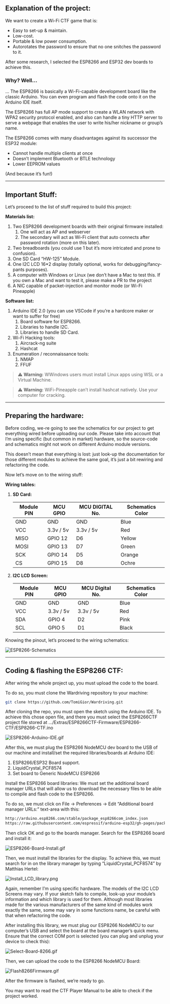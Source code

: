 ## Explanation of the project:

We want to create a Wi-Fi CTF game that is:

- Easy to set-up & maintain.
- Low-cost.
- Portable & low power consumption.
- Autorotates the password to ensure that no one snitches the password to it.

After some research, I selected the ESP8266 and ESP32 dev boards to achieve this.

### Why? Well…

… The ESP8266 is basically a Wi-Fi-capable development board like the classic Arduino. You can even program and flash the code onto it on the Arduino IDE itself.

The ESP8266 has full AP mode support to create a WLAN network with WPA2 security protocol enabled, and also can handle a tiny HTTP server to serve a webpage that enables the user to write his/her nickname or group’s name.

The ESP8266 comes with many disadvantages against its successor the ESP32 module:

- Cannot handle multiple clients at once
- Doesn’t implement Bluetooth or BTLE technology
- Lower EEPROM values

(And because it’s fun!)

---

## Important Stuff:

Let’s proceed to the list of stuff required to build this project:

**Materials list:**

1. Two ESP8266 development boards with their original firmware installed:
    1. One will act as AP and webserver
    2. The secondary will act as Wi-Fi client that auto connects after password rotation (more on this later).
2. Two breadboards (you could use 1 but it’s more intricated and prone to confusion).
3. One SD Card “HW-125” Module.
4. One I2C LCD 16*2 display (totally optional, works for debugging/fancy-pants purposes).
5. A computer with Windows or Linux (we don’t have a Mac to test this. If you own a Mac and want to test it, please make a PR to the project 
6. A NIC capable of packet-injection and monitor mode (or Wi-Fi Pineapple)

**Software list:**

1. Arduino IDE 2.0 (you can use VSCode if you’re a hardcore maker or want to suffer for free)
    1. Board software for ESP8266.
    2. Libraries to handle I2C.
    3. Libraries to handle SD Card.
2. Wi-Fi Hacking tools:
    1. Aircrack-ng suite
    2. Hashcat 
3. Enumeration / reconnaissance tools:
    1. NMAP
    2. FFUF

> ⚠️ **Warning:**  WWindows users must install Linux apps using WSL or a Virtual Machine.

> ⚠️ **Warning:**  WiFi-Pineapple can’t install hashcat natively. Use your computer for cracking.


---

## Preparing the hardware:

Before coding, we-re going to see the schematics for our project to get everything wired before uploading our code.
Please take into account that I’m using specific (but common in market) hardware, so the source-code and schematics might not work on different Arduino module versions.

This doesn’t mean that everything is lost: just look-up the documentation for those different modules to achieve the same goal, it’s just a bit rewiring and refactoring the code.

Now let’s move on to the wiring stuff:

**Wiring tables:**

1. **SD Card:**

    | Module PIN | MCU GPIO  | MCU DIGITAL No. | Schematics Color |
    |------------|----------|----------------|------------------|
    | GND        | GND      | GND            | Blue            |
    | VCC        | 3.3v / 5v | 3.3v / 5v     | Red             |
    | MISO       | GPIO 12  | D6             | Yellow          |
    | MOSI       | GPIO 13  | D7             | Green           |
    | SCK        | GPIO 14  | D5             | Orange          |
    | CS         | GPIO 15  | D8             | Ochre           |

2. **I2C LCD Screen:**
    
    | Module PIN | MCU GPIO  | MCU Digital No. | Schematics Color |
    |------------|----------|----------------|------------------|
    | GND        | GND      | GND            | Blue            |
    | VCC        | 3.3v / 5v | 3.3v / 5v     | Red             |
    | SDA        | GPIO 4   | D2             | Pink            |
    | SCL        | GPIO 5   | D1             | Black           |

Knowing the pinout, let’s proceed to the wiring schematics:

![ESP8266-Schematics](/Media/ESP8266/ESP8266-Schematics.jpg)

---

## Coding & flashing the ESP8266 CTF:

After wiring the whole project up, you must upload the code to the board.

To do so, you must clone the Wardriving repository to your machine:

```bash
git clone https://github.com/TomiGior/Wardriving.git
```

After cloning the repo, you must open the sketch using the Arduino IDE. To achieve this chose open file, and there you must select the ESP8266CTF project file stored at …/Extras/ESP8266CTF-Firmware/ESP8266-CTF/ESP8266-CTF.ino

![ESP8266-Arduino-IDE.gif](Media/ESP8266/ESP8266-Arduino-IDE.gif)

After this, we must plug the ESP8266 NodeMCU dev board to the USB of our machine and install/set the required libraries/boards at Arduino IDE:

1. ESP8266/ESP32 Board support.
2. LiquidCrystal_PCF8574
3. Set board to Generic NodeMCU ESP8266

Install the ESP8266 board libraries:
We must set the additional board manager URLs that will allow us to download the necessary files to be able to compile and flash code to the ESP8266.

To do so, we must click on File → Preferences → Edit “Additional board manager URLs:” text-area with this:

```latex
http://arduino.esp8266.com/stable/package_esp8266com_index.json
https://raw.githubusercontent.com/espressif/arduino-esp32/gh-pages/package_esp32_index.json
```

Then click OK and go to the boards manager. Search for the ESP8266 board and install it:

![ESP8266-Board-Install.gif](Media/ESP8266/ESP8266-Board-Install.gif)

Then, we must install the libraries for the display. 
To achieve this, we must search for in on the library manager by typing “LiquidCrystal_PCF8574” by Matthias Hertel:

![Install_LCD_library.png](Media/ESP8266/Install_LCD_library.png)

Again, remember I’m using specific hardware. The models of the I2C LCD Screens may vary. If your sketch fails to compile, look-up your module’s information and which library is used for them. Although most libraries made for the various manufacturers of the same kind of modules work exactly the same, some may vary in some functions name, be careful with that when refactoring the code.

After installing this library, we must plug our ESP8266 NodeMCU to our computer’s USB and select the board at the board manager’s quick menu. Ensure that the correct COM port is selected (you can plug and unplug your device to check this):

![Select-Board-8266.gif](Media/ESP8266/Select-Board-8266.gif)

Then, we can upload the code to the ESP8266 NodeMCU Board:

![Flash8266Firmware.gif](Media/ESP8266/Flash8266Firmware.gif)

After the firmware is flashed, we’re ready to go.

You may want to read the CTF Player Manual to be able to check if the project worked.
